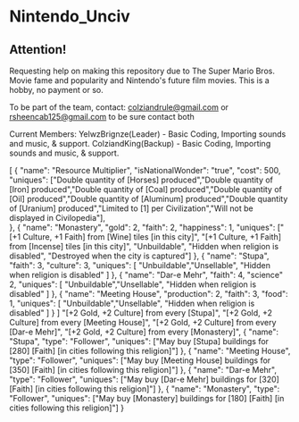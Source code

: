 # Nintendo_Unciv
## Attention!
Requesting help on making this repository due to The Super Mario Bros. Movie fame and popularity and Nintendo's future film movies. This is a hobby, no payment or so.

To be part of the team, contact: colziandrule@gmail.com or rsheencab125@gmail.com to be sure contact both

Current Members:
YelwzBrignze(Leader) - Basic Coding, Importing sounds and music, & support.
ColziandKing(Backup) - Basic Coding, Importing sounds and music, & support.

[
  {
        "name": "Resource Multiplier",
        "isNationalWonder": "true",
        "cost": 500,
        "uniques": ["Double quantity of [Horses] produced","Double quantity of [Iron] produced","Double quantity of [Coal] produced","Double quantity of [Oil] produced","Double quantity of [Aluminum] produced","Double quantity of [Uranium] produced","Limited to [1] per Civilization","Will not be displayed in Civilopedia"],     
    },
  {
		"name": "Monastery",
		"gold": 2,
		"faith": 2,
    "happiness": 1,
		"uniques": ["[+1 Culture, +1 Faith] from [Wine] tiles [in this city]",
			"[+1 Culture, +1 Faith] from [Incense] tiles [in this city]",
			"Unbuildable", "Hidden when religion is disabled", "Destroyed when the city is captured"]
	},
  {
        "name": "Stupa",
        "faith": 3,
        "culture": 3,
        "uniques": [
            "Unbuildable","Unsellable",
            "Hidden when religion is disabled"
        ]
    },
    {
        "name": "Dar-e Mehr",
        "faith": 4,
        "science" 2,
        "uniques": [
            "Unbuildable","Unsellable",
            "Hidden when religion is disabled"
        ]
    },
    {
        "name": "Meeting House",
        "production": 2,
        "faith": 3,
        "food": 1,
        "uniques": [
            "Unbuildable","Unsellable",
            "Hidden when religion is disabled"
        ]
    }
]
"[+2 Gold, +2 Culture] from every [Stupa]",
            "[+2 Gold, +2 Culture] from every [Meeting House]",
            "[+2 Gold, +2 Culture] from every [Dar-e Mehr]",
            "[+2 Gold, +2 Culture] from every [Monastery]",
  {
        "name": "Stupa",
        "type": "Follower",
        "uniques": ["May buy [Stupa] buildings for [280] [Faith] [in cities following this religion]"]
    },
  {
        "name": "Meeting House",
        "type": "Follower",
        "uniques": ["May buy [Meeting House] buildings for [350] [Faith] [in cities following this religion]"]
    },
{
        "name": "Dar-e Mehr",
        "type": "Follower",
        "uniques": ["May buy [Dar-e Mehr] buildings for [320] [Faith] [in cities following this religion]"]
    },
  {
        "name": "Monastery",
        "type": "Follower",
        "uniques": ["May buy [Monastery] buildings for [180] [Faith] [in cities following this religion]"]
    }
